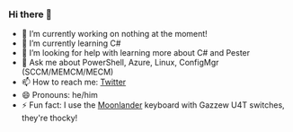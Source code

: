 ### Hi there 👋

- 🔭 I’m currently working on nothing at the moment!
- 🌱 I’m currently learning C#
- 🤔 I’m looking for help with learning more about C# and Pester
- 💬 Ask me about PowerShell, Azure, Linux, ConfigMgr (SCCM/MEMCM/MECM)
- 📫 How to reach me: [Twitter](https://twitter.com/codaamok)
- 😄 Pronouns: he/him
- ⚡ Fun fact: I use the [Moonlander](https://www.zsa.io/moonlander/) keyboard with Gazzew U4T switches, they're thocky!

<!--
**codaamok/codaamok** is a ✨ _special_ ✨ repository because its `README.md` (this file) appears on your GitHub profile.

Here are some ideas to get you started:

- 🔭 I’m currently working on ...
- 🌱 I’m currently learning ...
- 👯 I’m looking to collaborate on ...
- 🤔 I’m looking for help with ...
- 💬 Ask me about ...
- 📫 How to reach me: ...
- 😄 Pronouns: ...
- ⚡ Fun fact: ...
-->
